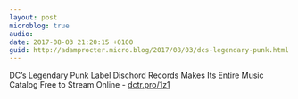 ```yaml
---
layout: post
microblog: true
audio: 
date: 2017-08-03 21:20:15 +0100
guid: http://adamprocter.micro.blog/2017/08/03/dcs-legendary-punk.html
---
```

DC’s Legendary Punk Label Dischord Records Makes Its Entire Music Catalog Free to Stream Online - [dctr.pro/1z1](http://dctr.pro/1z1)
